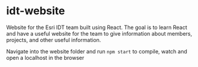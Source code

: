 # idt-website
Website for the Esri IDT team built using React. The goal is to learn React and have a useful website for the team to give information about members, projects, and other useful information.


Navigate into the website folder and run `npm start` to compile, watch and open a localhost in the browser
